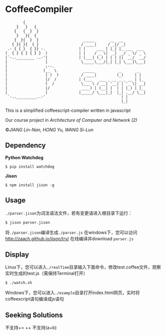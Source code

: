 CoffeeCompiler
==============

            {
         }   }   {
        {   {  }  }
         }   }{  {
        {  }{  }  }                    _____       __  __
       { }{ }{  { }                   / ____|     / _|/ _|
     .- { { }  { }} -.               | |     ___ | |_| |_ ___  ___
    (  { } { } { } }  )              | |    / _ \|  _|  _/ _ \/ _ \
    |`-..________ ..-'|              | |___| (_) | | | ||  __/  __/
    |                 |               \_____\___/|_| |_| \___|\___|
    |                 ;--.
    |                (__  \            _____           _       _
    |                 | )  )          / ____|         (_)     | |
    |                 |/  /          | (___   ___ _ __ _ _ __ | |_
    |                 (  /            \___ \ / __| '__| | '_ \| __|
    |                 |/              ____) | (__| |  | | |_) | |_
    |                 |              |_____/ \___|_|  |_| .__/ \__|
     `-.._________..-'                                  | |
                                                        |_|


This is a simplified coffeescript-compiler written in javascript

Our course project in *Architecture of Computer and Network (2)*

&copy;*JIANG Lin-Nan, HONG Yu, WANG Si-Lun*

## Dependency

**Python Watchdog**
```shell
$ pip install watchdog
```
**Jison**
```shell
$ npm install jison -g
```

## Usage
`./parser.jison`为词法语法文件，若有变更请进入根目录下运行：
```shell
$ jison parser.jison
```
将`./parser.jison`编译生成`./parser.js`
在windows下，您可以访问 http://zaach.github.io/jison/try/ 在线编译并download `parser.js`

## Display

Linux下，您可以进入`./realTime`目录输入下面命令，修改test.coffee文件，观察实时生成的test.js（需保持Terminal打开）
```shell
$ ./watch.sh
```
Windows下，您可以进入`./example`目录打开index.html网页，实时将coffeescript语句编译成js语句

## Seeking Solutions
不支持+= ++
不支持(a+b)

